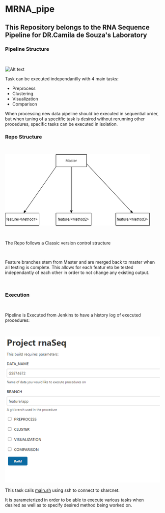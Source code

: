 # MRNA_pipe

## This Repository belongs to the RNA Sequence Pipeline for DR.Camila de Souza's Laboratory 

### Pipeline Structure 
<br>

![Alt text](https://github.com/desouzalab/MRNA_pipe/blob/Master/docs/Pipeline_Diagram.png "Title")

Task can be executed independantlly with 4 main tasks:

* Preprocess
* Clustering
* Visualization
* Comparison

When processing new data pipeline should be executed in sequential order, but when tuning of a specitfic task is desired without rerunning other procedures, specific tasks can be executed in isolation.
<br>
### Repo Structure

<br>

![Alt text](docs\Repo_structure.png "Title")

<br>

The Repo follows a Classic version control structure 

<br>

Feature branches stem from Master and are merged back to master when all testing is complete.
This allows for each featur eto be tested independantly of each other in order to not change any existing output.

<br>

### Execution 
<br>

Pipeline is Executed from Jenkins to have a history log of executed procedures:

<br>

![Alt text](docs\rna_jenkins.PNG "Title")

This task calls [main.sh](main.sh) using ssh to connect to sharcnet.

It is parameterized in order to be able to execute various tasks when desired as well as to specify desired method being worked on.
